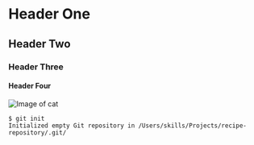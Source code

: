 # Header One
 ## Header Two
 ### Header Three
#### Header Four
![Image of cat](https://unsplash.com/photos/orange-blue-and-white-cat-painting-6L4jcwgDNNE)

```
$ git init
Initialized empty Git repository in /Users/skills/Projects/recipe-repository/.git/
```
